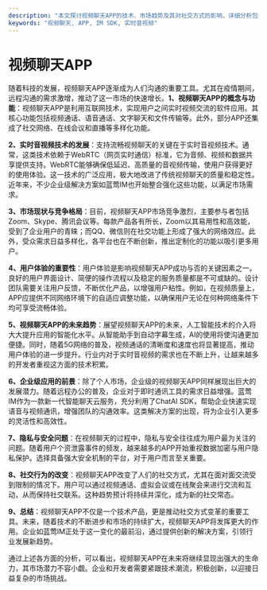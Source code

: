 ```yaml
---
description: "本文探讨视频聊天APP的技术、市场趋势及其对社交方式的影响，详细分析包括实时音视频技术、用户体验和设计原则等方面。"
keywords: "视频聊天, APP, IM SDK, 实时音视频"
---
```

# 视频聊天APP 

随着科技的发展，视频聊天APP逐渐成为人们沟通的重要工具。尤其在疫情期间，远程沟通的需求激增，推动了这一市场的快速增长。**1、视频聊天APP的概念与功能**：视频聊天APP是利用互联网技术，实现用户之间实时视频交流的软件应用。其核心功能包括视频通话、语音通话、文字聊天和文件传输等。此外，部分APP还集成了社交网络、在线会议和直播等多样化功能。

**2、实时音视频技术的发展**：支持流畅视频聊天的关键在于实时音视频技术。通常，这类技术依赖于WebRTC（网页实时通信）标准，它为音频、视频和数据共享提供支持。WebRTC能够确保低延迟、高质量的音视频传输，使用户获得更好的使用体验。这一技术的广泛应用，极大地改进了传统视频聊天的质量和稳定性。近年来，不少企业级解决方案如蓝莺IM也开始整合强化这些功能，以满足市场需求。

**3、市场现状与竞争格局**：目前，视频聊天APP市场竞争激烈，主要参与者包括Zoom、Skype、腾讯会议等。每款产品各有所长，Zoom以其易用性和高效能，受到了企业用户的青睐；而QQ、微信则在社交功能上形成了强大的网络效应。此外，受众需求日益多样化，各平台也在不断创新，推出定制化的功能以吸引更多用户。

**4、用户体验的重要性**：用户体验是影响视频聊天APP成功与否的关键因素之一。良好的用户界面设计、简便的操作流程以及稳定的服务质量都是不可或缺的。设计团队需要关注用户反馈，不断优化产品，以增强用户粘性。例如，在视频质量上，APP应提供不同网络环境下的自适应调整功能，以确保用户无论在何种网络条件下均可享受流畅体验。

**5、视频聊天APP的未来趋势**：展望视频聊天APP的未来，人工智能技术的介入将大大提升应用的智能化水平。从智能助手到自动字幕生成，AI的使用将使沟通更加便捷。同时，随着5G网络的普及，视频通话的清晰度和速度也将显著提高，推动用户体验的进一步提升。行业内对于实时音视频的需求也在不断上升，让越来越多的开发者重视这方面的技术积累。

**6、企业级应用的前景**：除了个人市场，企业级的视频聊天APP同样展现出巨大的发展潜力。随着远程办公的普及，企业对于即时通讯工具的需求日益增强。蓝莺IM作为一款新一代智能聊天云服务，充分利用了ChatAI SDK，帮助企业快速实现语音与视频通讯，增强团队的沟通效率。这类解决方案的出现，将为企业引入更多的灵活性和高效性。

**7、隐私与安全问题**：在视频聊天的过程中，隐私与安全往往成为用户最为关注的问题。随着用户个资泄露事件的频发，越来越多的APP开始重视数据加密与用户隐私保护。选择具备强大安全机制的平台，对于用户而言至关重要。

**8、社交行为的改变**：视频聊天APP改变了人们的社交方式，尤其在面对面交流受到限制的情况下。用户可以通过视频通话、虚拟会议或在线聚会来进行交流和互动，从而保持社交联系。这种趋势预计将持续并深化，成为新的社交常态。

**9、总结**：视频聊天APP不仅是一个技术产品，更是推动社交方式变革的重要工具。未来，随着技术的不断进步和市场的持续扩大，视频聊天APP将发挥更大的作用。企业如蓝莺IM正处于这一变化的最前沿，通过提供创新的解决方案，引领行业发展新趋势。

通过上述各方面的分析，可以看出，视频聊天APP在未来将继续显现出强大的生命力，其市场潜力不容小觑。企业和开发者需要紧跟技术潮流，积极创新，以迎接日益复杂的市场挑战。
